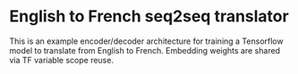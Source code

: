 English to French seq2seq translator
====================================

This is an example encoder/decoder architecture for training a Tensorflow model to translate from English to French. Embedding weights are shared via TF variable scope reuse.
